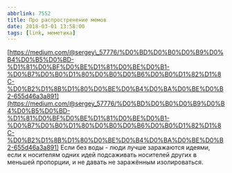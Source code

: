 ```yaml
---
abbrlink: 7552
title: Про распростренение мемов
date: 2018-03-01 13:58:00
tags: [link, меметика]
---
```


[https://medium.com/@sergey\_57776/%D0%BD%D0%B0%D0%B9%D0%B4%D0%B5%D0%BD-%D1%81%D0%BF%D0%BE%D1%81%D0%BE%D0%B1-%D0%B7%D0%B0%D1%80%D0%B0%D0%B6%D0%B0%D1%82%D1%8C-%D0%B2%D1%8B%D1%80%D0%BE%D0%B4%D0%BA%D0%BE%D0%B2-655d46a3a891](https://medium.com/@sergey_57776/%D0%BD%D0%B0%D0%B9%D0%B4%D0%B5%D0%BD-%D1%81%D0%BF%D0%BE%D1%81%D0%BE%D0%B1-%D0%B7%D0%B0%D1%80%D0%B0%D0%B6%D0%B0%D1%82%D1%8C-%D0%B2%D1%8B%D1%80%D0%BE%D0%B4%D0%BA%D0%BE%D0%B2-655d46a3a891) Если без воды - люди лучше заражаются идеями, если к носителям одних идей подсаживать носителей других в меньшей пропорции, и не давать не заражённым изолироваться.